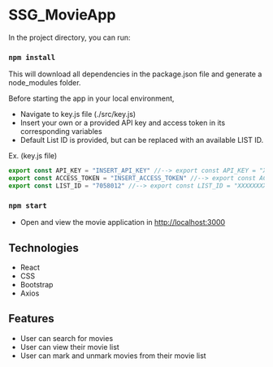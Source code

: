 # SSG_MovieApp

In the project directory, you can run:

###  `npm install` 

This will download all dependencies in the package.json file and generate a 
node_modules folder.

Before starting the app in your local environment, 
* Navigate to key.js file (./src/key.js) 
* Insert your own or a provided API key and access token in its corresponding variables 
* Default List ID is provided, but can be replaced with an available LIST ID.

Ex. (key.js file)
```javascript
export const API_KEY = "INSERT_API_KEY" //--> export const API_KEY = "XXXXXXXX"
export const ACCESS_TOKEN = "INSERT_ACCESS_TOKEN" //--> export const ACCESS_TOKEN = "XXXXXXXX"
export const LIST_ID = "7058012" //--> export const LIST_ID = "XXXXXXXX"
```

### `npm start`

* Open and view the movie application in [http://localhost:3000](http://localhost:3000) 

## Technologies
* React
* CSS
* Bootstrap
* Axios

## Features
* User can search for movies 
* User can view their movie list 
* User can mark and unmark movies from their movie list 

